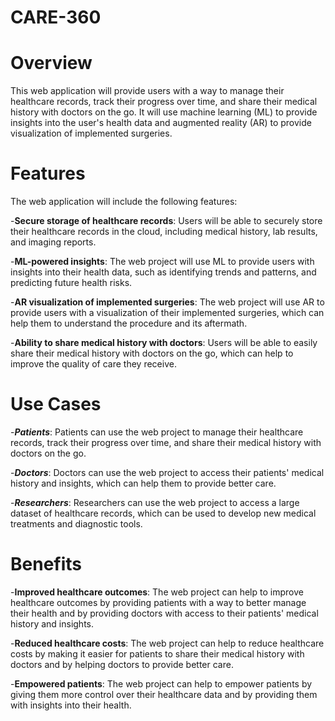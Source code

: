 # CARE-360

# Overview

This web application will provide users with a way to manage their healthcare records, track their progress over time, and share their medical history with doctors on the go. It will use machine learning (ML) to provide insights into the user's health data and augmented reality (AR) to provide visualization of implemented surgeries.

# Features

The web application will include the following features:

-__Secure storage of healthcare records__: Users will be able to securely store their healthcare records in the cloud, including medical history, lab results, and imaging reports.

-__ML-powered insights__: The web project will use ML to provide users with insights into their health data, such as identifying trends and patterns, and predicting future health risks.

-__AR visualization of implemented surgeries__: The web project will use AR to provide users with a visualization of their implemented surgeries, which can help them to understand the procedure and its aftermath.

-__Ability to share medical history with doctors__: Users will be able to easily share their medical history with doctors on the go, which can help to improve the quality of care they receive.

# Use Cases

-__*Patients*__: Patients can use the web project to manage their healthcare records, track their progress over time, and share their medical history with doctors on the go.

-__*Doctors*__: Doctors can use the web project to access their patients' medical history and insights, which can help them to provide better care.

-__*Researchers*__: Researchers can use the web project to access a large dataset of healthcare records, which can be used to develop new medical treatments and diagnostic tools.

# Benefits

-__Improved healthcare outcomes__: The web project can help to improve healthcare outcomes by providing patients with a way to better manage their health and by providing doctors with access to their patients' medical history and insights.

-__Reduced healthcare costs__: The web project can help to reduce healthcare costs by making it easier for patients to share their medical history with doctors and by helping doctors to provide better care.

-__Empowered patients__: The web project can help to empower patients by giving them more control over their healthcare data and by providing them with insights into their health.
